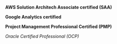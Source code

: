 __AWS Solution Architech Associate certified (SAA)__

__Google Analytics certified__

__Project Management Professional Certified (PMP)__

_Oracle Certified Professional (OCP)_
